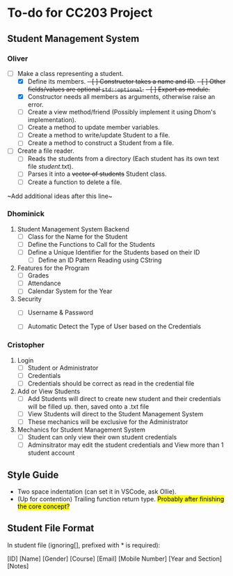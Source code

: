 # To-do for CC203 Project

## Student Management System

### Oliver

- [ ] Make a class representing a student.
    - [X] Define its members.
    ~~- [ ] Constructor takes a name and ID.~~
    ~~- [ ] Other fields/values are optional `std::optional`.~~
    ~~- [ ] Export as module.~~
    - [X] Constructor needs all members as arguments, otherwise raise an error.
    - [ ] Create a view method/friend (Possibly implement it using Dhom's implementation).
    - [ ] Create a method to update member variables.
    - [ ] Create a method to write/update Student to a file.
    - [ ] Create a method to construct a Student from a file.
- [ ] Create a file reader.
    - [ ] Reads the students from a directory (Each student has its own text file *student*.txt).
    - [ ] Parses it into a ~~vector of students~~ Student class.
    - [ ] Create a function to delete a file.

~Add additional ideas after this line~

### Dhominick

1. Student Management System Backend
    - [ ]  Class for the Name for the Student
    - [ ]  Define the Functions to Call for the Students
    - [ ] Define a Unique Identifier for the Students based on their ID
        - [ ] Define an ID Pattern Reading using CString
2. Features for the Program
    - [ ] Grades
    - [ ] Attendance
    - [ ] Calendar System for the Year
3. Security
    - [ ] Username & Password
    - [ ] Automatic Detect the Type of User based on the Credentials


### Cristopher

1. Login
    - [ ] Student or Administrator
    - [ ] Credentials
    - [ ] Credentials should be correct as read in the credential file
2. Add or View Students
    - [ ] Add Students will direct to create new student and their credentials will be filled up. then, saved onto a .txt file
    - [ ] View Students will direct to the Student Management System
    - [ ] These mechanics will be exclusive for the Administrator
3. Mechanics for Student Management System
    - [ ] Student can only view their own student credentials
    - [ ] Adminsitrator may edit the student credentials and View more than 1 student account

## Style Guide

- Two space indentation (can set it in VSCode, ask Ollie).
- (Up for contention) Trailing function return type. <mark> Probably after finishing the core concept? </mark>

## Student File Format

In student file (ignoring[], prefixed with * is required):

[ID]
[Name]
[Gender]
[Course]
[Email]
[Mobile Number]
[Year and Section]
[Notes]

